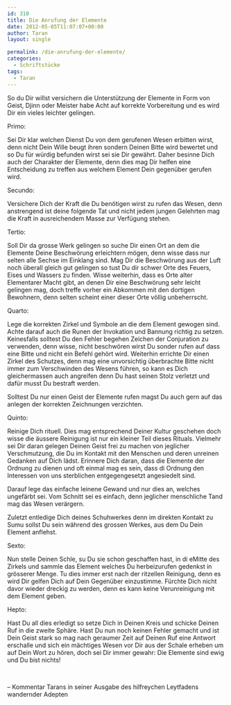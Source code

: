 ```yaml
---
id: 310
title: Die Anrufung der Elemente
date: 2012-05-05T11:07:07+00:00
author: Taran
layout: single

permalink: /die-anrufung-der-elemente/
categories:
  - Schriftstücke
tags:
  - Taran
---
```

So du Dir willst versichern die Unterstützung der Elemente in Form von Geist, Djinn oder Meister habe Acht auf korrekte Vorbereitung und es wird Dir ein vieles leichter gelingen.<!--more-->

Primo:

Sei Dir klar welchen Dienst Du von dem gerufenen Wesen erbitten wirst, denn nicht Dein Wille beugt ihren sondern Deinen Bitte wird bewertet und so Du für würdig befunden wirst sei sie Dir gewährt. Daher besinne Dich auch der Charakter der Elemente, denn dies mag Dir helfen eine Entscheidung zu treffen aus welchem Element Dein gegenüber gerufen wird.

Secundo:

Versichere Dich der Kraft die Du benötigen wirst zu rufen das Wesen, denn anstrengend ist deine folgende Tat und nicht jedem jungen Gelehrten mag die Kraft in ausreichendem Masse zur Verfügung stehen.

Tertio:

Soll Dir da grosse Werk gelingen so suche Dir einen Ort an dem die Elemente Deine Beschwörung erleichtern mögen, denn wisse dass nur selten alle Sechse im Einklang sind. Mag Dir die Beschwörung aus der Luft noch überall gleich gut gelingen so tust Du dir schwer Orte des Feuers, Eises und Wassers zu finden. Wisse weiterhin, dass es Orte alter Elementarer Macht gibt, an denen Dir eine Beschwörung sehr leicht gelingen mag, doch treffe vorher ein Abkommen mit den dortigen Bewohnern, denn selten scheint einer dieser Orte völlig unbeherrscht.

Quarto:

Lege die korrekten Zirkel und Symbole an die dem Element gewogen sind. Achte darauf auch die Runen der Invokation und Bannung richtig zu setzen. Keinesfalls solltest Du den Fehler begehen Zeichen der Conjuration zu verwenden, denn wisse, nicht beschwören wirst Du sonder rufen auf dass eine Bitte und nicht ein Befehl gehört wird. Weiterhin errichte Dir einen Zirkel des Schutzes, denn mag eine unvorsichtig überbrachte Bitte nicht immer zum Verschwinden des Wesens führen, so kann es Dich gleichermassen auch angreifen denn Du hast seinen Stolz verletzt und dafür musst Du bestraft werden.

Solltest Du nur einen Geist der Elemente rufen magst Du auch gern auf das anlegen der korrekten Zeichnungen verzichten.

Quinto:

Reinige Dich rituell. Dies mag entsprechend Deiner Kultur geschehen doch wisse die äussere Reinigung ist nur ein kleiner Teil dieses Rituals. Vielmehr sei Dir daran gelegen Deinen Geist frei zu machen von jeglicher Verschmutzung, die Du im Kontakt mit den Menschen und deren unreinen Gedanken auf Dich lädst. Erinnere Dich daran, dass die Elemente der Ordnung zu dienen und oft einmal mag es sein, dass di Ordnung den Interessen von uns sterblichen entgegengesetzt angesiedelt sind.

Darauf lege das einfache leinene Gewand und nur dies an, welches ungefärbt sei. Vom Schnitt sei es einfach, denn jeglicher menschliche Tand mag das Wesen verärgern.

Zuletzt entledige Dich deines Schuhwerkes denn im direkten Kontakt zu Sumu sollst Du sein während des grossen Werkes, aus dem Du Dein Element anflehst.

Sexto:

Nun stelle Deinen Schle, su Du sie schon geschaffen hast, in di eMitte des Zirkels und sammle das Element welches Du herbeizurufen gedenkst in grösserer Menge. Tu dies immer erst nach der ritzellen Reinigung, denn es wird Dir gelfen Dich auf Dein Gegenüber einzustimme. Fürchte Dich nicht davor wieder dreckig zu werden, denn es kann keine Verunreinigung mit dem Element geben.

Hepto:

Hast Du all dies erledigt so setze Dich in Deinen Kreis und schicke Deinen Ruf in die zweite Sphäre. Hast Du nun noch keinen Fehler gemacht und ist Dein Geist stark so mag nach geraumer Zeit auf Deinen Ruf eine Antwort erschalle und sich ein mächtiges Wesen vor Dir aus der Schale erheben um auf Dein Wort zu hören, doch sei Dir immer gewahr: Die Elemente sind ewig und Du bist nichts!

&nbsp;

&#8211; Kommentar Tarans in seiner Ausgabe des hilfreychen Leytfadens wandernder Adepten
